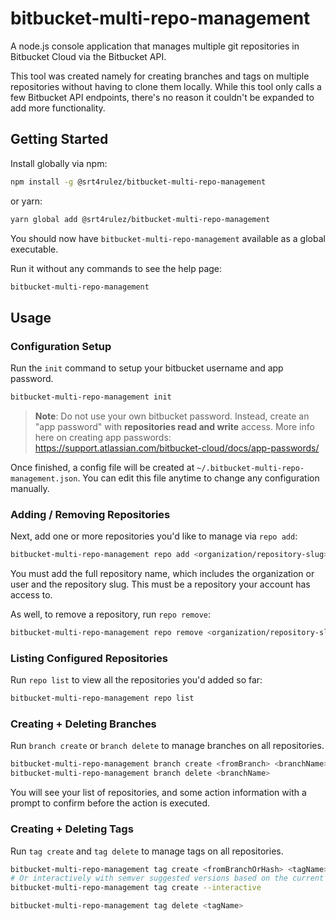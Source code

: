 # bitbucket-multi-repo-management

A node.js console application that manages multiple git repositories in Bitbucket Cloud via the Bitbucket API.

This tool was created namely for creating branches and tags on multiple repositories without having to clone them locally. 
While this tool only calls a few Bitbucket API endpoints, there's no reason it couldn't be expanded to add more functionality.

## Getting Started

Install globally via npm:

```bash
npm install -g @srt4rulez/bitbucket-multi-repo-management
```

or yarn:

```bash
yarn global add @srt4rulez/bitbucket-multi-repo-management
```

You should now have `bitbucket-multi-repo-management` available as a global executable.

Run it without any commands to see the help page:

```bash
bitbucket-multi-repo-management
```

## Usage

### Configuration Setup

Run the `init` command to setup your bitbucket username and app password.

```bash
bitbucket-multi-repo-management init
```

> **Note**: Do not use your own bitbucket password. Instead, create an "app password" with **repositories read and write** access.
> More info here on creating app passwords: https://support.atlassian.com/bitbucket-cloud/docs/app-passwords/

Once finished, a config file will be created at `~/.bitbucket-multi-repo-management.json`. You can edit this file anytime
to change any configuration manually.

### Adding / Removing Repositories

Next, add one or more repositories you'd like to manage via `repo add`:

```bash
bitbucket-multi-repo-management repo add <organization/repository-slug>
```

You must add the full repository name, which includes the organization or user and the repository slug.
This must be a repository your account has access to.

As well, to remove a repository, run `repo remove`:

```bash
bitbucket-multi-repo-management repo remove <organization/repository-slug>
```

### Listing Configured Repositories

Run `repo list` to view all the repositories you'd added so far:

```bash
bitbucket-multi-repo-management repo list
```

### Creating + Deleting Branches

Run `branch create` or `branch delete` to manage branches on all repositories.

```bash
bitbucket-multi-repo-management branch create <fromBranch> <branchName>
bitbucket-multi-repo-management branch delete <branchName>
```

You will see your list of repositories, and some action information with a prompt to confirm before
the action is executed.

### Creating + Deleting Tags

Run `tag create` and `tag delete` to manage tags on all repositories.

```bash
bitbucket-multi-repo-management tag create <fromBranchOrHash> <tagName>
# Or interactively with semver suggested versions based on the current version:
bitbucket-multi-repo-management tag create --interactive

bitbucket-multi-repo-management tag delete <tagName>
```
